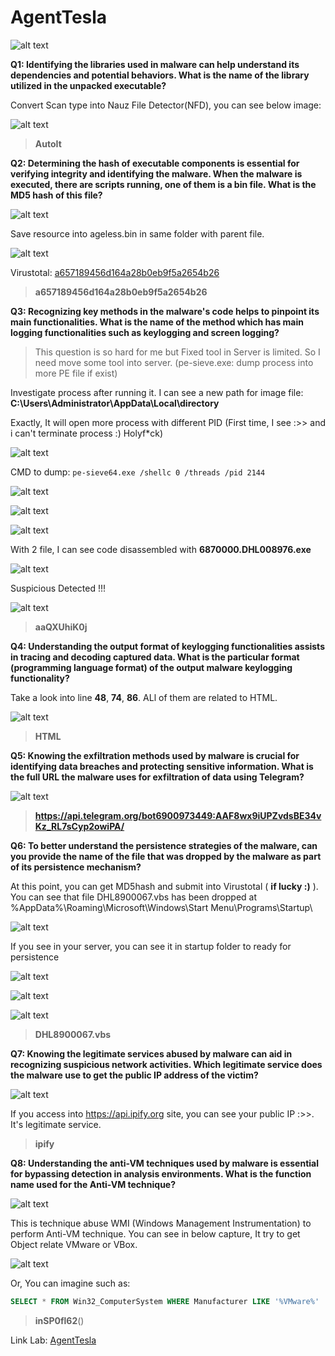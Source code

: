 # AgentTesla

![alt text](image.png)

**Q1: Identifying the libraries used in malware can help understand its dependencies and potential behaviors. What is the name of the library utilized in the unpacked executable?**

Convert Scan type into Nauz File Detector(NFD), you can see below image:

![alt text](image-1.png)

> **AutoIt**

**Q2: Determining the hash of executable components is essential for verifying integrity and identifying the malware. When the malware is executed, there are scripts running, one of them is a bin file. What is the MD5 hash of this file?**

![alt text](image-2.png)

Save resource into ageless.bin in same folder with parent file.

![alt text](image-3.png)

Virustotal: [a657189456d164a28b0eb9f5a2654b26](https://www.virustotal.com/gui/file/d61422391054862a499bfdb3b053f0c11b1e9d323bf7adefb4e7d76135175b27/relations)

> **a657189456d164a28b0eb9f5a2654b26**


**Q3: Recognizing key methods in the malware's code helps to pinpoint its main functionalities. What is the name of the method which has main logging functionalities such as keylogging and screen logging?**
> This question is so hard for me but Fixed tool in Server is limited. So I need move some tool into server. (pe-sieve.exe: dump process into more PE file if exist) 

Investigate process after running it. I can see a new path for image file: **C:\Users\Administrator\AppData\Local\directory**

Exactly, It will open more process with different PID (First time, I see :>> and i can't terminate process :) Holyf*ck)

![alt text](image-5.png)

CMD to dump: `pe-sieve64.exe /shellc 0 /threads /pid 2144`

![alt text](image-6.png)

![alt text](image-8.png)

![alt text](image-9.png)

With 2 file, I can see code disassembled with **6870000.DHL008976.exe** 

![alt text](image-10.png)

Suspicious Detected !!!

![alt text](image-11.png)

> **aaQXUhiK0j**

**Q4: Understanding the output format of keylogging functionalities assists in tracing and decoding captured data. What is the particular format (programming language format) of the output malware keylogging functionality?**

Take a look into line **48**, **74**, **86**. ALl of them are related to HTML.

![alt text](image-13.png)

> **HTML**

**Q5: Knowing the exfiltration methods used by malware is crucial for identifying data breaches and protecting sensitive information. What is the full URL the malware uses for exfiltration of data using Telegram?**

![alt text](image-12.png)

> **https://api.telegram.org/bot6900973449:AAF8wx9iUPZvdsBE34vKz_RL7sCyp2owiPA/**

**Q6: To better understand the persistence strategies of the malware, can you provide the name of the file that was dropped by the malware as part of its persistence mechanism?**

At this point, you can get MD5hash and submit into Virustotal ( **if lucky :)** ). You can see that file DHL8900067.vbs has been dropped at %AppData%\Roaming\Microsoft\Windows\Start Menu\Programs\Startup\

![alt text](image-17.png)

If you see in your server, you can see it in startup folder to ready for persistence 

![alt text](image-18.png)

![alt text](image-19.png)

![alt text](image-20.png)


> **DHL8900067.vbs**

**Q7: Knowing the legitimate services abused by malware can aid in recognizing suspicious network activities. Which legitimate service does the malware use to get the public IP address of the victim?**

![alt text](image-16.png)

If you access into https://api.ipify.org site, you can see your public IP :>>. It's legitimate service.

> **ipify**

**Q8: Understanding the anti-VM techniques used by malware is essential for bypassing detection in analysis environments. What is the function name used for the Anti-VM technique?**

![alt text](image-14.png)

This is technique abuse WMI (Windows Management Instrumentation) to perform Anti-VM technique. You can see in below capture, It try to get Object relate VMware or VBox.

![alt text](image-15.png)

Or, You can imagine such as:
```SQL
SELECT * FROM Win32_ComputerSystem WHERE Manufacturer LIKE '%VMware%'
```

> **inSP0fl62**()

Link Lab: [AgentTesla](https://cyberdefenders.org/blueteam-ctf-challenges/agenttesla/)
